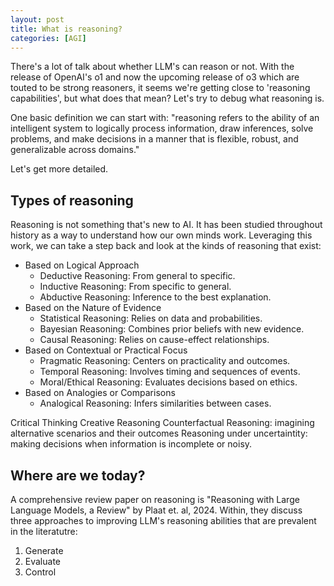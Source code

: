 ```yaml
---
layout: post
title: What is reasoning?
categories: [AGI]
---
```


There's a lot of talk about whether LLM's can reason or not. With the release of OpenAI's o1 and now the upcoming release of o3 which are touted to be strong reasoners, it seems we're getting close to 'reasoning capabilities', but what does that mean? Let's try to debug what reasoning is.

One basic definition we can start with: "reasoning refers to the ability of an intelligent system to logically process information, draw inferences, solve problems, and make decisions in a manner that is flexible, robust, and generalizable across domains." 

Let's get more detailed.

## Types of reasoning 
Reasoning is not something that's new to AI. It has been studied throughout history as a way to understand how our own minds work. Leveraging this work, we can take a step back and look at the kinds of reasoning that exist:

- Based on Logical Approach
    - Deductive Reasoning: From general to specific.
    - Inductive Reasoning: From specific to general.
    - Abductive Reasoning: Inference to the best explanation.
- Based on the Nature of Evidence
    - Statistical Reasoning: Relies on data and probabilities.
    - Bayesian Reasoning: Combines prior beliefs with new evidence.
    - Causal Reasoning: Relies on cause-effect relationships.
- Based on Contextual or Practical Focus
    - Pragmatic Reasoning: Centers on practicality and outcomes.
    - Temporal Reasoning: Involves timing and sequences of events.
    - Moral/Ethical Reasoning: Evaluates decisions based on ethics.
- Based on Analogies or Comparisons
    - Analogical Reasoning: Infers similarities between cases.

Critical Thinking
Creative Reasoning
Counterfactual Reasoning: imagining alternative scenarios and their outcomes
Reasoning under uncertaintity: making decisions when information is incomplete or noisy.

## Where are we today?

A comprehensive review paper on reasoning is "Reasoning with Large Language Models, a Review" by Plaat et. al, 2024. Within, they discuss three approaches to improving LLM's reasoning abilities that are prevalent in the literatutre:
1. Generate
2. Evaluate
3. Control 
